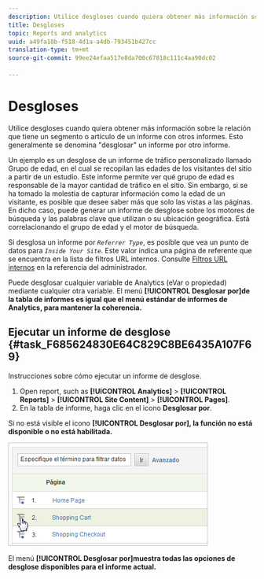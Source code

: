 ```yaml
---
description: Utilice desgloses cuando quiera obtener más información sobre la relación que tiene un segmento o artículo de un informe con otros informes. Esto generalmente se denomina "desglosar" un informe por otro informe.
title: Desgloses
topic: Reports and analytics
uuid: a49fa18b-f518-4d1a-a4db-793451b427cc
translation-type: tm+mt
source-git-commit: 99ee24efaa517e8da700c67818c111c4aa90dc02

---
```



# Desgloses

Utilice desgloses cuando quiera obtener más información sobre la relación que tiene un segmento o artículo de un informe con otros informes. Esto generalmente se denomina "desglosar" un informe por otro informe.

Un ejemplo es un desglose de un informe de tráfico personalizado llamado Grupo de edad, en el cual se recopilan las edades de los visitantes del sitio a partir de un estudio. Este informe permite ver qué grupo de edad es responsable de la mayor cantidad de tráfico en el sitio. Sin embargo, si se ha tomado la molestia de capturar información como la edad de un visitante, es posible que desee saber más que solo las vistas a las páginas. En dicho caso, puede generar un informe de desglose sobre los motores de búsqueda y las palabras clave que utilizan o su ubicación geográfica. Está correlacionando el grupo de edad y el motor de búsqueda.

Si desglosa un informe por *`Referrer Type`*, es posible que vea un punto de datos para *`Inside Your Site`*. Este valor indica una página de referente que se encuentra en la lista de filtros URL internos. Consulte [Filtros URL internos](https://marketing.adobe.com/resources/help/en_US/reference/internal_URL_filter.html) en la referencia del administrador.

Puede desglosar cualquier variable de Analytics (eVar o propiedad) mediante cualquier otra variable. El menú **[!UICONTROL Desglosar por]de la tabla de informes es igual que el menú estándar de informes de Analytics, para mantener la coherencia.**

## Ejecutar un informe de desglose {#task_F685624830E64C829C8BE6435A107F69}

Instrucciones sobre cómo ejecutar un informe de desglose.

<!-- 

t_reports_breakdown.xml

 -->

1. Open report, such as **[!UICONTROL Analytics]** &gt; **[!UICONTROL Reports]** &gt; **[!UICONTROL Site Content]** &gt; **[!UICONTROL Pages]**.
1.  En la tabla de informe, haga clic en el icono **Desglosar por**.

   Si no está visible el icono **[!UICONTROL Desglosar por], la función no está disponible o no está habilitada.**

   ![](assets/breakdown.png)

   El menú **[!UICONTROL Desglosar por]muestra todas las opciones de desglose disponibles para el informe actual.**
